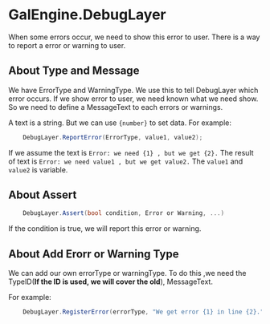 # GalEngine.DebugLayer

When some errors occur, we need to show this error to user.
There is a way to report a error or warning to user.

## About Type and Message

We have ErrorType and WarningType. We use this to tell DebugLayer which error occurs.
If we show error to user, we need known what we need show. So we need to define a MessageText to each errors or warnings.

A text is a string. But we can use `{number}` to set data.
For example:

```C#
    DebugLayer.ReportError(ErrorType, value1, value2);
```

If we assume the text is `Error: we need {1} , but we get {2}.`
The result of text is `Error: we need value1 , but we get value2.`
The `value1` and `value2` is variable.

## About Assert

```C#
    DebugLayer.Assert(bool condition, Error or Warning, ...)
```
If the condition is true, we will report this error or warning.

## About Add Erorr or Warning Type

We can add our own errorType or warningType.
To do this ,we need the TypeID(**If the ID is used, we will cover the old**), MessageText.

For example:

```C#
    DebugLayer.RegisterError(errorType, "We get error {1} in line {2}.");
```

